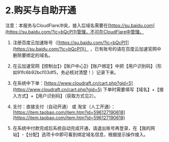 # 2.购买与自助开通

注意：本服务与CloudFlare冲突，接入后域名需要在[https://su.baidu.com](https://su.baidu.com/?ic=bQcPI1)管理，不可在CloudFlare中管理。

1. 注册百度云加速账号（[https://su.baidu.com/?ic=bQcPI1](https://su.baidu.com/?ic=bQcPI1)） ，已有账号的请在百度云加速官网中删除要绑定的域名。

2. 在云加速官网【控制台】》【账户中心】》【账户绑定】中把【用户识别码】（形如91fc6b92bcf03df5，务必核对清楚！）记录下来。

3. 在系统中下单：[https://www.cloudraft.cn/cart.php?gid=5](https://www.cloudraft.cn/cart.php?gid=5) 下单时需要填写【域名】+【接入方式】+【用户识别码】（获取方式见2）。

4. 支付：直接支付（自动开通） 或 淘宝（人工开通）：[https://item.taobao.com/item.htm?id=596127190618](https://item.taobao.com/item.htm?id=596127190618)

5. 在系统中付款完成后系统自动完成开通，请退出账号再登录，在【我的网站】-【分配】选项卡中即可看到绑定域名信息，根据提示操作接入。

